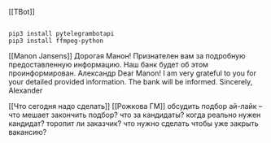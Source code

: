 [[TBot]]
<pre><code>
pip3 install pytelegrambotapi
pip3 install ffmpeg-python
</code></pre>

[[Manon Jansens]]
Дорогая Манон!
Признателен вам за подробную предоставленную информацию. Наш банк будет об этом проинформирован.
Александр
Dear Manon!
I am very grateful to you for your detailed provided information. The bank will be informed.
Sincerely, Alexander

[[Что сегодня надо сделать]]
[[Рожкова ГМ]]
обсудить подбор ай-лайк – что мешает закончить подбор? что за кандидаты? когда реально нужен кандидат? торопит ли заказчик? что нужно сделать чтобы уже закрыть вакансию?

